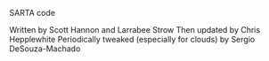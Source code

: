 SARTA code

Written by Scott Hannon and Larrabee Strow
Then updated by Chris Hepplewhite
Periodically tweaked (especially for clouds) by Sergio DeSouza-Machado

